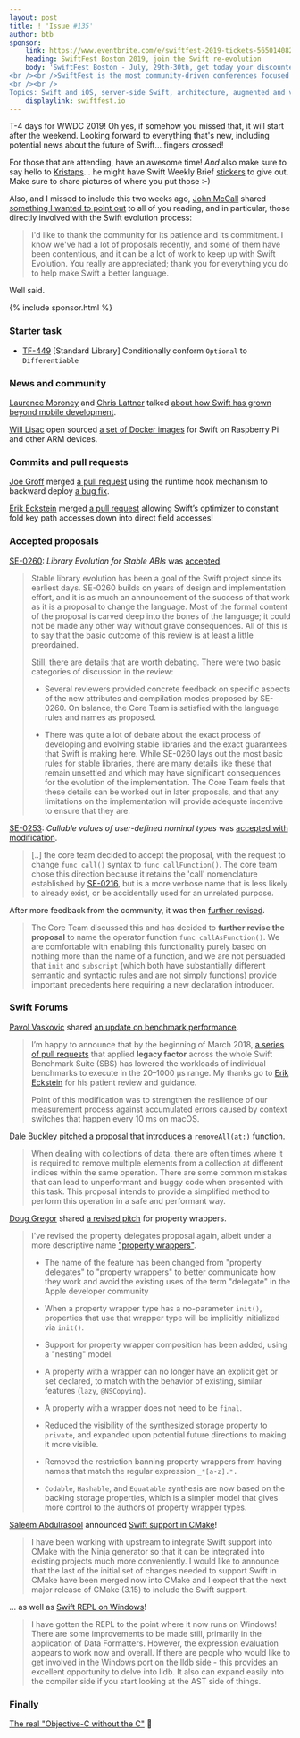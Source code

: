 ```yaml
---
layout: post
title: ! 'Issue #135'
author: btb
sponsor:
    link: https://www.eventbrite.com/e/swiftfest-2019-tickets-56501408233?discount=Swift-Weekly-50-Off
    heading: SwiftFest Boston 2019, join the Swift re-evolution
    body: 'SwiftFest Boston - July, 29th-30th, get today your discounted ticket ($50 off) using the code **Swift-Weekly-50-Off**.
<br /><br />SwiftFest is the most community-driven conferences focused on Swift that brings together engineers, architects, midnight-coders, and students in a highly social and vibrant environment. 
<br /><br />
Topics: Swift and iOS, server-side Swift, architecture, augmented and virtual reality, open source, hardware projects, platforms, development-culture, security, TDD, etc.'
    displaylink: swiftfest.io
---
```


T-4 days for WWDC 2019! Oh yes, if somehow you missed that, it will start
after the weekend. Looking forward to everything that's new, including potential
news about the future of Swift... fingers crossed!

For those that are attending, have an awesome time! _And_ also make sure to say
hello to [Kristaps](https://twitter.com/fassko)... he might have Swift Weekly
Brief [stickers](https://twitter.com/swiftlybrief/status/1133353935895445504)
to give out. Make sure to share pictures of where you put those :-)

Also, and I missed to include this two weeks ago,
[John McCall](https://twitter.com/pathofshrines) shared
[something I wanted to point out](https://forums.swift.org/t/returned-for-revision-se-0258-property-delegates/24080)
to all of you reading, and in particular, those directly involved with the Swift
evolution process:

> I'd like to thank the community for its patience and its commitment. I know
we've had a lot of proposals recently, and some of them have been contentious,
and it can be a lot of work to keep up with Swift Evolution. You really are
appreciated; thank you for everything you do to help make Swift a better
language.

Well said.

<!--excerpt-->

{% include sponsor.html %}

### Starter task

- [TF-449](https://bugs.swift.org/browse/TF-449) [Standard Library]
Conditionally conform `Optional` to `Differentiable`

### News and community

[Laurence Moroney](https://twitter.com/lmoroney) and [Chris Lattner](https://twitter.com/clattner_llvm)
talked [about how Swift has grown beyond mobile development](https://www.youtube.com/watch?v=z5M4otA4S3A).

[Will Lisac](https://twitter.com/wlisac) open sourced [a set of Docker images](https://github.com/wlisac/swift-on-balena)
for Swift on Raspberry Pi and other ARM devices.

### Commits and pull requests

[Joe Groff](https://twitter.com/jckarter) merged [a pull request](https://github.com/apple/swift/pull/25030)
using the runtime hook mechanism to backward deploy [a bug fix](https://bugs.swift.org/browse/SR-10600).

[Erik Eckstein](https://github.com/eeckstein) merged [a pull request](https://github.com/apple/swift/pull/24929)
allowing Swift’s optimizer to constant fold key path accesses down into direct
field accesses!

### Accepted proposals

[SE-0260](https://github.com/apple/swift-evolution/blob/master/proposals/0260-library-evolution.md): *Library Evolution for Stable ABIs* was [accepted](https://forums.swift.org/t/accepted-se-0260-library-evolution-for-stable-abis/24845).

> Stable library evolution has been a goal of the Swift project since its
earliest days. SE-0260 builds on years of design and implementation effort,
and it is as much an announcement of the success of that work as it is a
proposal to change the language. Most of the formal content of the proposal is
carved deep into the bones of the language; it could not be made any other way
without grave consequences. All of this is to say that the basic outcome of
this review is at least a little preordained.
>
> Still, there are details that are worth debating. There were two basic
categories of discussion in the review:
>
> - Several reviewers provided concrete feedback on specific aspects of the
new attributes and compilation modes proposed by SE-0260. On balance, the Core
Team is satisfied with the language rules and names as proposed.
>
> - There was quite a lot of debate about the exact process of developing and
evolving stable libraries and the exact guarantees that Swift is making here.
While SE-0260 lays out the most basic rules for stable libraries, there are
many details like these that remain unsettled and which may have significant
consequences for the evolution of the implementation. The Core Team feels that
these details can be worked out in later proposals, and that any limitations on
the implementation will provide adequate incentive to ensure that they are.

[SE-0253](https://github.com/apple/swift-evolution/blob/master/proposals/0253-callable.md): *Callable values of user-defined nominal types* was [accepted with modification](https://forums.swift.org/t/accepted-with-modification-se-0253-callable-values-of-user-defined-nominal-types/24605).

> [..] the core team decided to accept the proposal, with the request to change
`func call()` syntax to `func callFunction()`. The core team chose this
direction because it retains the 'call' nomenclature established by
[SE-0216](https://github.com/apple/swift-evolution/blob/master/proposals/0216-dynamic-callable.md),
but is a more verbose name that is less likely to already exist, or be
accidentally used for an unrelated purpose.

After more feedback from the community, it was then [further revised](https://forums.swift.org/t/accepted-with-modification-se-0253-callable-values-of-user-defined-nominal-types/24605/166).

> The Core Team discussed this and has decided to **further revise the
proposal** to name the operator function `func callAsFunction()`. We are
comfortable with enabling this functionality purely based on nothing more than
the name of a function, and we are not persuaded that `init` and `subscript`
(which both have substantially different semantic and syntactic rules and are
not simply functions) provide important precedents here requiring a new
declaration introducer.

### Swift Forums

[Pavol Vaskovic](https://twitter.com/palimondo) shared [an update on benchmark performance](https://forums.swift.org/t/towards-robust-performance-measurement/11490/26).

> I’m happy to announce that by the beginning of March 2018, [a series of pull
requests](https://github.com/pulls?utf8=✓&q=is%3Amerged+is%3Apr+author%3Apalimondo+Janitor)
that applied **legacy factor** across the whole Swift Benchmark Suite (SBS) has
lowered the workloads of individual benchmarks to execute in the 20–1000 μs
range. My thanks go to [Erik Eckstein](https://github.com/eeckstein) for his
patient review and guidance.
>
> Point of this modification was to strengthen the resilience of our measurement
process against accumulated errors caused by context switches that happen every
10 ms on macOS.

[Dale Buckley](https://twitter.com/Dale_Buckley) pitched [a proposal](https://forums.swift.org/t/pre-pitch-removeall-at/24820)
that introduces a `removeAll(at:)` function.

> When dealing with collections of data, there are often times where it is
required to remove multiple elements from a collection at different indices
within the same operation. There are some common mistakes that can lead to
unperformant and buggy code when presented with this task. This proposal intends
to provide a simplified method to perform this operation in a safe and
performant way.

[Doug Gregor](https://twitter.com/dgregor79) shared [a revised pitch](https://forums.swift.org/t/pitch-3-property-wrappers-formerly-known-as-property-delegates/24961)
for property wrappers.

> I've revised the property delegates proposal again, albeit under a more
descriptive name ["property wrappers"](https://github.com/DougGregor/swift-evolution/blob/property-wrappers/proposals/0258-property-wrappers.md).
>
> - The name of the feature has been changed from "property delegates" to
"property wrappers" to better communicate how they work and avoid the existing
uses of the term "delegate" in the Apple developer community
>
> - When a property wrapper type has a no-parameter `init()`, properties that
use that wrapper type will be implicitly initialized via `init()`.
>
> - Support for property wrapper composition has been added, using a "nesting"
model.
>
> - A property with a wrapper can no longer have an explicit get or set
declared, to match with the behavior of existing, similar features
(`lazy`, `@NSCopying`).
>
> - A property with a wrapper does not need to be `final`.
>
> - Reduced the visibility of the synthesized storage property to `private`,
and expanded upon potential future directions to making it more visible.
>
> - Removed the restriction banning property wrappers from having names that
match the regular expression `_*[a-z].*.`
>
> - `Codable`, `Hashable`, and `Equatable` synthesis are now based on the
backing storage properties, which is a simpler model that gives more control
to the authors of property wrapper types.

[Saleem Abdulrasool](https://twitter.com/compnerd) announced [Swift support in CMake](https://forums.swift.org/t/announcing-swift-support-in-cmake/24792/1)!

> I have been working with upstream to integrate Swift support into CMake with
the Ninja generator so that it can be integrated into existing projects much
more conveniently. I would like to announce that the last of the initial set of
changes needed to support Swift in CMake have been merged now into CMake and I
expect that the next major release of CMake (3.15) to include the Swift support.

... as well as [Swift REPL on Windows](https://forums.swift.org/t/comming-soon-to-a-terminal-near-you-swift-repl-on-windows/24917)!

> I have gotten the REPL to the point where it now runs on Windows! There are
some improvements to be made still, primarily in the application of Data
Formatters. However, the expression evaluation appears to work now and overall.
If there are people who would like to get involved in the Windows port on the
lldb side - this provides an excellent opportunity to delve into lldb. It also
can expand easily into the compiler side if you start looking at the AST side
of things.

### Finally

[The real "Objective-C without the C"](https://twitter.com/harlanhaskins/status/1133210047952015360/photo/1) 🦕
